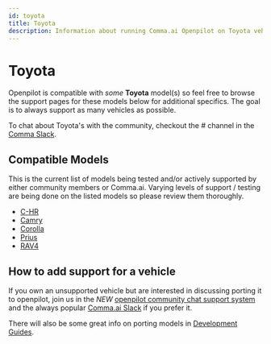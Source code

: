 ```yaml
---
id: toyota
title: Toyota
description: Information about running Comma.ai Openpilot on Toyota vehicles including the C-HR and Camry and Corolla and Prius and RAV4 and  others.
---
```

# Toyota

Openpilot is compatible with *some* **Toyota** model(s) so feel free to browse the support pages for these models below for additional specifics.
The goal is to always support as many vehicles as possible.

To chat about Toyota's with the community, checkout the # channel in the [Comma Slack](https://slack.comma.ai).

## Compatible Models

This is the current list of models being tested and/or actively supported by either community members or Comma.ai.  Varying levels of support / testing are being done on the listed models so please review them thoroughly.

* [C-HR](/vehicles/toyota/c-hr.html)
* [Camry](/vehicles/toyota/camry.html)
* [Corolla](/vehicles/toyota/corolla.html)
* [Prius](/vehicles/toyota/prius.html)
* [RAV4](/vehicles/toyota/rav4.html)

## How to add support for a vehicle

If you own an unsupported vehicle but are interested in discussing porting it to openpilot, join us in the *NEW* [openpilot community chat support system](https://spectrum.chat/openpilot) and the always popular [Comma.ai Slack](https://slack.comma.ai/) if you prefer it.

There will also be some great info on porting models in [Development Guides](../../development/guides/).

